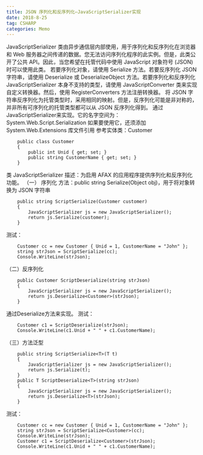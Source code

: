 ```yaml
---
title: JSON 序列化和反序列化—JavaScriptSerializer实现
date: 2018-8-25
tag: CSHARP
categories: Memo
---
```

JavaScriptSerializer 类由异步通信层内部使用，用于序列化和反序列化在浏览器和 Web 服务器之间传递的数据。您无法访问序列化程序的此实例。但是，此类公开了公共 API。因此，当您希望在托管代码中使用 JavaScript 对象符号 (JSON) 时可以使用此类。
若要序列化对象，请使用 Serialize 方法。若要反序列化 JSON 字符串，请使用 Deserialize 或 DeserializeObject 方法。若要序列化和反序列化 JavaScriptSerializer 本身不支持的类型，请使用 JavaScriptConverter 类来实现自定义转换器。然后，使用 RegisterConverters 方法注册转换器。
将 JSON 字符串反序列化为托管类型时，采用相同的映射。但是，反序列化可能是非对称的，并非所有可序列化的托管类型都可以从 JSON 反序列化得到。
通过JavaScriptSerializer来实现。它的名字空间为：System.Web.Script.Serialization
如果要使用它，还须添加 System.Web.Extensions 库文件引用
参考实体类：Customer

		public class Customer
		{
			public int Unid { get; set; }
			public string CustomerName { get; set; }
		}
	
类 JavaScriptSerializer 描述：为启用 AFAX 的应用程序提供序列化和反序列化功能。
（一） 序列化
方法：public string Serialize(Object obj)，用于将对象转换为 JSON 字符串

		public string ScriptSerialize(Customer customer)
		{
			JavaScriptSerializer js = new JavaScriptSerializer();
			return js.Serialize(customer);
		}
	
测试：

		Customer cc = new Customer { Unid = 1, CustomerName = "John" };
		string strJson = ScriptSerialize(cc);
		Console.WriteLine(strJson);
	
（二）反序列化

		public Customer ScriptDeserialize(string strJson)
		{
			JavaScriptSerializer js = new JavaScriptSerializer();
			return js.Deserialize<Customer>(strJson);
		}
	
通过Deserialize<T>方法来实现。
测试：

		Customer c1 = ScriptDeserialize(strJson);
		Console.WriteLine(c1.Unid + " " + c1.CustomerName);
	
（三）方法泛型

		public string ScriptSerialize<T>(T t)
		{
			JavaScriptSerializer js = new JavaScriptSerializer();
			return js.Serialize(t);
		}
		public T ScriptDeserialize<T>(string strJson)
		{
			JavaScriptSerializer js = new JavaScriptSerializer();
			return js.Deserialize<T>(strJson);
		}
	
测试：

		Customer cc = new Customer { Unid = 1, CustomerName = "John" };
		string strJson = ScriptSerialize<Customer>(cc);
		Console.WriteLine(strJson);
		Customer c1 = ScriptDeserialize<Customer>(strJson);
		Console.WriteLine(c1.Unid + " " + c1.CustomerName);
